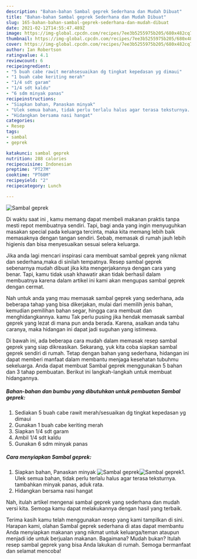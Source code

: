 ```yaml
---
description: "Bahan-bahan Sambal geprek Sederhana dan Mudah Dibuat"
title: "Bahan-bahan Sambal geprek Sederhana dan Mudah Dibuat"
slug: 165-bahan-bahan-sambal-geprek-sederhana-dan-mudah-dibuat
date: 2021-02-12T14:55:47.489Z
image: https://img-global.cpcdn.com/recipes/7ee3b5255975b205/680x482cq70/sambal-geprek-foto-resep-utama.jpg
thumbnail: https://img-global.cpcdn.com/recipes/7ee3b5255975b205/680x482cq70/sambal-geprek-foto-resep-utama.jpg
cover: https://img-global.cpcdn.com/recipes/7ee3b5255975b205/680x482cq70/sambal-geprek-foto-resep-utama.jpg
author: Ian Robertson
ratingvalue: 4.1
reviewcount: 6
recipeingredient:
- "5 buah cabe rawit merahsesuaikan dg tingkat kepedasan yg dimaui"
- "1 buah cabe keriting merah"
- "1/4 sdt garam"
- "1/4 sdt kaldu"
- "6 sdm minyak panas"
recipeinstructions:
- "Siapkan bahan, Panaskan minyak"
- "Ulek semua bahan, tidak perlu terlalu halus agar terasa teksturnya. tambahkan minyak panas, aduk rata."
- "Hidangkan bersama nasi hangat"
categories:
- Resep
tags:
- sambal
- geprek

katakunci: sambal geprek 
nutrition: 288 calories
recipecuisine: Indonesian
preptime: "PT27M"
cooktime: "PT60M"
recipeyield: "2"
recipecategory: Lunch

---
```



![Sambal geprek](https://img-global.cpcdn.com/recipes/7ee3b5255975b205/680x482cq70/sambal-geprek-foto-resep-utama.jpg)

Di waktu  saat ini , kamu memang dapat membeli makanan praktis tanpa mesti repot membuatnya sendiri. Tapi, bagi anda yang ingin menyuguhkan masakan special pada keluarga tercinta, maka kita memang lebih baik memasaknya dengan tangan sendiri. Sebab, memasak di rumah jauh lebih higienis dan bisa menyesuaikan sesuai selera keluarga.

Jika anda lagi mencari inspirasi cara membuat sambal geprek yang nikmat dan sederhana,maka di sinilah tempatnya. Resep sambal geprek  sebenarnya mudah dibuat jika kita mengerjakannya dengan cara yang benar. Tapi, kamu tidak usah khawatir akan tidak berhasil dalam membuatnya 
karena dalam artikel ini kami akan mengupas sambal geprek dengan cermat.  



Nah untuk anda yang mau memasak sambal geprek yang sederhana, ada beberapa tahap yang bisa dikerjakan, mulai dari memilih jenis bahan, kemudian pemilihan bahan segar, hingga cara membuat dan menghidangkannya. kamu Tak perlu pusing jika hendak memasak sambal geprek yang lezat di mana pun anda berada. Karena, asalkan anda  tahu caranya, maka hidangan ini dapat jadi suguhan yang istimewa.

Di bawah ini, ada beberapa cara mudah dalam memasak resep sambal geprek yang siap dikreasikan. Sekarang, yuk kita coba siapkan sambal geprek sendiri di rumah. Tetap dengan bahan yang sederhana, hidangan ini dapat memberi manfaat dalam membantu menjaga kesehatan tubuhmu sekeluarga. Anda dapat membuat Sambal geprek menggunakan 5 bahan dan 3 tahap pembuatan. Berikut ini langkah-langkah untuk membuat hidangannya.

<!--inarticleads1-->

##### Bahan-bahan dan bumbu yang dibutuhkan untuk pembuatan Sambal geprek:

1. Sediakan 5 buah cabe rawit merah/sesuaikan dg tingkat kepedasan yg dimaui
1. Gunakan 1 buah cabe keriting merah
1. Siapkan 1/4 sdt garam
1. Ambil 1/4 sdt kaldu
1. Gunakan 6 sdm minyak panas




<!--inarticleads2-->

##### Cara menyiapkan Sambal geprek:

1. Siapkan bahan, Panaskan minyak
<img src="https://img-global.cpcdn.com/steps/6e269b4f039a9172/160x128cq70/sambal-geprek-langkah-memasak-1-foto.jpg" alt="Sambal geprek"><img src="https://img-global.cpcdn.com/steps/df36286234ec685d/160x128cq70/sambal-geprek-langkah-memasak-1-foto.jpg" alt="Sambal geprek">1. Ulek semua bahan, tidak perlu terlalu halus agar terasa teksturnya. tambahkan minyak panas, aduk rata.
1. Hidangkan bersama nasi hangat




Nah, itulah artikel mengenai  sambal geprek  yang sederhana dan mudah versi kita. Semoga kamu dapat melakukannya dengan hasil yang terbaik. 

Terima kasih kamu telah menggunakan resep yang kami tampilkan di sini. Harapan kami, olahan  Sambal geprek sederhana di atas dapat membantu Anda menyiapkan makanan yang nikmat untuk keluarga/teman ataupun menjadi ide untuk berjualan makanan. Bagaimana? Mudah bukan? Itulah resep sambal geprek yang bisa Anda lakukan di rumah. Semoga bermanfaat dan selamat mencoba!

